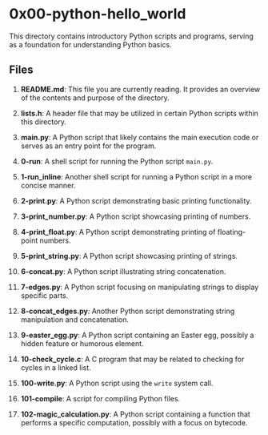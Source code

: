 # 0x00-python-hello_world

This directory contains introductory Python scripts and programs, serving as a foundation for understanding Python basics.

## Files

1. **README.md**: This file you are currently reading. It provides an overview of the contents and purpose of the directory.

2. **lists.h**: A header file that may be utilized in certain Python scripts within this directory.

3. **main.py**: A Python script that likely contains the main execution code or serves as an entry point for the program.

4. **0-run**: A shell script for running the Python script `main.py`.

5. **1-run_inline**: Another shell script for running a Python script in a more concise manner.

6. **2-print.py**: A Python script demonstrating basic printing functionality.

7. **3-print_number.py**: A Python script showcasing printing of numbers.

8. **4-print_float.py**: A Python script demonstrating printing of floating-point numbers.

9. **5-print_string.py**: A Python script showcasing printing of strings.

10. **6-concat.py**: A Python script illustrating string concatenation.

11. **7-edges.py**: A Python script focusing on manipulating strings to display specific parts.

12. **8-concat_edges.py**: Another Python script demonstrating string manipulation and concatenation.

13. **9-easter_egg.py**: A Python script containing an Easter egg, possibly a hidden feature or humorous element.

14. **10-check_cycle.c**: A C program that may be related to checking for cycles in a linked list.

15. **100-write.py**: A Python script using the `write` system call.

16. **101-compile**: A script for compiling Python files.

17. **102-magic_calculation.py**: A Python script containing a function that performs a specific computation, possibly with a focus on bytecode.